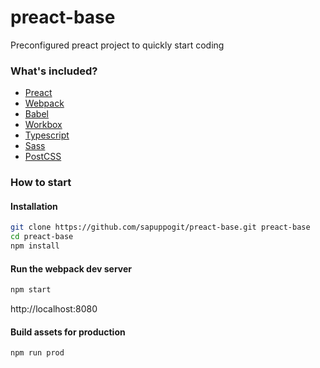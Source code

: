 # preact-base

Preconfigured preact project to quickly start coding

### What's included?

* [Preact](https://github.com/developit/preact)
* [Webpack](https://webpack.js.org)
* [Babel](https://babeljs.io)
* [Workbox](https://developers.google.com/web/tools/workbox)
* [Typescript](https://www.typescriptlang.org)
* [Sass](https://sass-lang.com)
* [PostCSS](https://postcss.org)


### How to start

#### Installation

```bash
git clone https://github.com/sapuppogit/preact-base.git preact-base
cd preact-base
npm install
```
#### Run the webpack dev server

```bash
npm start
```
http://localhost:8080

#### Build assets for production

```bash
npm run prod
```


